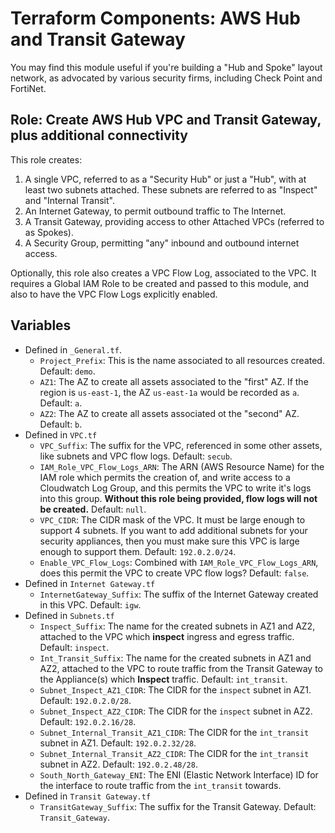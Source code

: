 # Terraform Components: AWS Hub and Transit Gateway

You may find this module useful if you're building a "Hub and Spoke" layout network, as advocated
by various security firms, including Check Point and FortiNet.

## Role: Create AWS Hub VPC and Transit Gateway, plus additional connectivity

This role creates:

1. A single VPC, referred to as a "Security Hub" or just a "Hub", with at least two subnets
attached. These subnets are referred to as "Inspect" and "Internal Transit".
2. An Internet Gateway, to permit outbound traffic to The Internet.
3. A Transit Gateway, providing access to other Attached VPCs (referred to as Spokes).
4. A Security Group, permitting "any" inbound and outbound internet access.

Optionally, this role also creates a VPC Flow Log, associated to the VPC. It requires a Global
IAM Role to be created and passed to this module, and also to have the VPC Flow Logs explicitly
enabled.

## Variables

* Defined in `_General.tf`.
  * `Project_Prefix`: This is the name associated to all resources created. Default: `demo`.
  * `AZ1`: The AZ to create all assets associated to the "first" AZ. If the region is `us-east-1`,
  the AZ `us-east-1a` would be recorded as `a`. Default: `a`.
  * `AZ2`: The AZ to create all assets associated ot the "second" AZ. Default: `b`.
* Defined in `VPC.tf`
  * `VPC_Suffix`: The suffix for the VPC, referenced in some other assets, like subnets and VPC
  flow logs. Default: `secub`.
  * `IAM_Role_VPC_Flow_Logs_ARN`: The ARN (AWS Resource Name) for the IAM role which permits the
  creation of, and write access to a Cloudwatch Log Group, and this permits the VPC to write it's
  logs into this group. **Without this role being provided, flow logs will not be created.**
  Default: `null`.
  * `VPC_CIDR`: The CIDR mask of the VPC. It must be large enough to support 4 subnets. If you want
  to add additional subnets for your security appliances, then you must make sure this VPC is large
  enough to support them. Default: `192.0.2.0/24`.
  * `Enable_VPC_Flow_Logs`: Combined with `IAM_Role_VPC_Flow_Logs_ARN`, does this permit the VPC
  to create VPC flow logs? Default: `false`.
* Defined in `Internet Gateway.tf`
  * `InternetGateway_Suffix`: The suffix of the Internet Gateway created in this VPC. Default:
  `igw`.
* Defined in `Subnets.tf`
  * `Inspect_Suffix`: The name for the created subnets in AZ1 and AZ2, attached to the VPC which
  **inspect** ingress and egress traffic. Default: `inspect`.
  * `Int_Transit_Suffix`: The name for the created subnets in AZ1 and AZ2, attached to the VPC to
  route traffic from the Transit Gateway to the Appliance(s) which **Inspect** traffic. Default:
  `int_transit`.
  * `Subnet_Inspect_AZ1_CIDR`: The CIDR for the `inspect` subnet in AZ1. Default: `192.0.2.0/28`.
  * `Subnet_Inspect_AZ2_CIDR`: The CIDR for the `inspect` subnet in AZ2. Default: `192.0.2.16/28`.
  * `Subnet_Internal_Transit_AZ1_CIDR`: The CIDR for the `int_transit` subnet in AZ1. Default:
  `192.0.2.32/28`.
  * `Subnet_Internal_Transit_AZ2_CIDR`: The CIDR for the `int_transit` subnet in AZ2. Default:
  `192.0.2.48/28`.
  * `South_North_Gateway_ENI`: The ENI (Elastic Network Interface) ID for the interface to route
  traffic from the `int_transit` towards.
* Defined in `Transit Gateway.tf`
  * `TransitGateway_Suffix`: The suffix for the Transit Gateway. Default: `Transit_Gateway`.
